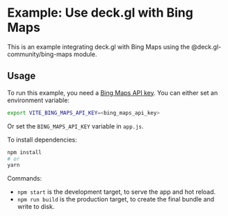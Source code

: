 # Example: Use deck.gl with Bing Maps

This is an example integrating deck.gl with Bing Maps using the @deck.gl-community/bing-maps module.

## Usage

To run this example, you need a [Bing Maps API key](https://www.microsoft.com/en-us/maps/create-a-bing-maps-key). You can either set an environment variable:

```bash
export VITE_BING_MAPS_API_KEY=<bing_maps_api_key>
```

Or set the `BING_MAPS_API_KEY` variable in `app.js`.

To install dependencies:

```bash
npm install
# or
yarn
```

Commands:

- `npm start` is the development target, to serve the app and hot reload.
- `npm run build` is the production target, to create the final bundle and write to disk.
